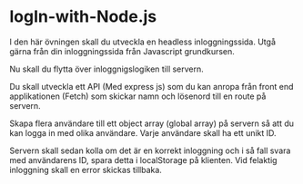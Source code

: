 # logIn-with-Node.js
I den här övningen skall du utveckla en headless inloggningssida.
Utgå gärna från din inloggningssida från Javascript grundkursen.

Nu skall du flytta över inloggnigslogiken till servern. 

Du skall utveckla ett API (Med express js) som du kan anropa från front end applikationen (Fetch) som skickar namn och lösenord till en route på servern.

Skapa flera användare till ett object array (global array) på servern så att du kan logga in med olika användare. Varje användare skall ha ett unikt ID.

Servern skall sedan kolla om det är en korrekt inloggning och i så fall svara med användarens ID, spara detta i localStorage på klienten. Vid felaktig inloggning skall en error skickas tillbaka.

